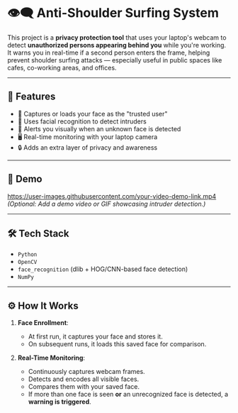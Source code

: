 # 👁️‍🗨️ Anti-Shoulder Surfing System

This project is a **privacy protection tool** that uses your laptop's webcam to detect **unauthorized persons appearing behind you** while you're working. It warns you in real-time if a second person enters the frame, helping prevent shoulder surfing attacks — especially useful in public spaces like cafes, co-working areas, and offices.

---

## 🚀 Features

- 👤 Captures or loads your face as the "trusted user"
- 🧠 Uses facial recognition to detect intruders
- 🚨 Alerts you visually when an unknown face is detected
- 🖥️ Real-time monitoring with your laptop camera
- 🔒 Adds an extra layer of privacy and awareness

---

## 📸 Demo

https://user-images.githubusercontent.com/your-video-demo-link.mp4  
*(Optional: Add a demo video or GIF showcasing intruder detection.)*

---

## 🛠️ Tech Stack

- `Python`
- `OpenCV`
- `face_recognition` (dlib + HOG/CNN-based face detection)
- `NumPy`

---

## ⚙️ How It Works

1. **Face Enrollment**:
   - At first run, it captures your face and stores it.
   - On subsequent runs, it loads this saved face for comparison.

2. **Real-Time Monitoring**:
   - Continuously captures webcam frames.
   - Detects and encodes all visible faces.
   - Compares them with your saved face.
   - If more than one face is seen **or** an unrecognized face is detected, a **warning is triggered**.

